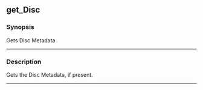 get_Disc
--------

### Synopsis
Gets Disc Metadata

---

### Description

Gets the Disc Metadata, if present.

---
